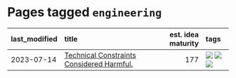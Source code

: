 # Pages tagged `engineering`

|last_modified|title|est. idea maturity|tags
|:---|:---|---:|:---|
|2023-07-14|[Technical Constraints Considered Harmful.](../constraints_considered_hazardous.md)|177|[![](https://img.shields.io/badge/tag-best_practices-6a3ba8)](../tags/best_practices.md) [![](https://img.shields.io/badge/tag-engineering-7cb453)](../tags/engineering.md) [![](https://img.shields.io/badge/tag-publication-394ee4)](../tags/publication.md)|